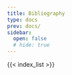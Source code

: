 ```yaml
---
title: Bibliography
type: docs
prev: docs/
sidebar:
  open: false
  # hide: true
---
```


{{< index_list >}}

